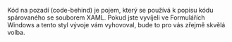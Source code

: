 ﻿Kód na pozadí (code-behind) je pojem, který se používá k popisu kódu spárovaného se souborem XAML.  Pokud jste vyvíjeli ve Formulářích Windows a tento styl vývoje vám vyhovoval, bude to pro vás zřejmě skvělá volba.
